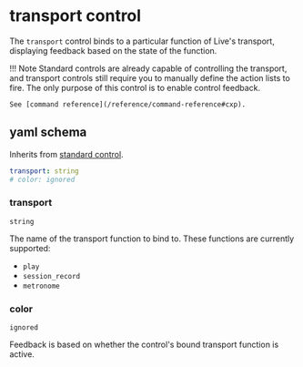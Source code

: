 # transport control

The `transport` control binds to a particular function of Live's transport, displaying feedback based on the state of the function.

!!! Note
    Standard controls are already capable of controlling the transport, and transport controls still require you to manually define the action lists to fire. The only purpose of this control is to enable control feedback.

    See [command reference](/reference/command-reference#cxp).

## yaml schema

Inherits from [standard control](/reference/control-reference/z-control/#yaml-schema).

```yaml
transport: string
# color: ignored
```

### transport
`string`

The name of the transport function to bind to. These functions are currently supported:

- `play`
- `session_record`
- `metronome`

### color
`ignored`

Feedback is based on whether the control's bound transport function is active.
